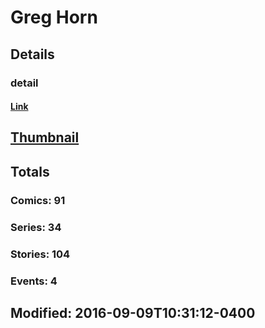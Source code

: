 # Greg  Horn 
## Details
### detail
#### [Link](http://marvel.com/comics/creators/11521/greg_horn?utm_campaign=apiRef&utm_source=225578a89fc76f3d20fbffda5d17a88d)
## [Thumbnail](http://i.annihil.us/u/prod/marvel/i/mg/b/40/image_not_available.jpg)
## Totals
### Comics: 91
### Series: 34
### Stories: 104
### Events: 4
## Modified: 2016-09-09T10:31:12-0400